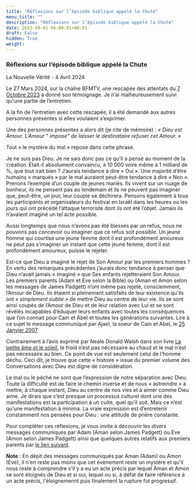 ```yaml
---
title: "Réflexions sur l’épisode biblique appelé la Chute"
menu_title: ""
description: "Réflexions sur l’épisode biblique appelé la Chute"
date: 2023-09-01 06:00:01+00:01
draft: False
hidden: True
weight:
---
```

### Réflexions sur l’épisode biblique appelé la Chute

La Nouvelle Vérité - 4 Avril 2024

Le 27 Mars 2024, sur la chaîne BFMTV, une rescapée des attentats du [7 Octobre 2023](https://fr.wikipedia.org/wiki/Attaque_du_Hamas_contre_Isra%C3%ABl_de_2023) a donné son témoignage. Je n’ai malheureusement suivi qu’une partie de l’entretien.

A la fin de l’entretien avec cette rescapée, il a été demandé aux autres personnes présentes si elles voulaient s’exprimer.

Une des personnes présentes a alors dit (je cite de mémoire) : *« Dieu est Amour. L’Amour " impose" de laisser le destinataire refuser cet Amour. »*

Tout « le mystère du mal » repose dans cette phrase.

Je ne suis pas Dieu. Je ne sais donc pas ce qu’il a pensé au moment de la création. Était-il absolument convaincu, à 10 000 voire même à 1 milliard de %, que tout irait bien ? J’aurais tendance à dire « Oui ». Une majorité d’être humains « marqués » par le mal auraient peut-être tendance à  dire « Non ». Prenons l’exemple d’un couple de jeunes mariés. Ils vivent sur un nuage de bonheur, ils ne pensent pas au lendemain et ils ne peuvent pas imaginer que, peut-être, un jour, leur couple se déchirera. Pensons également à tous les participants et organisateurs du festival en Israël dans les heures ou les jours qui ont précédé l’attaque terroriste dont ils ont été l’objet. Jamais ils n’avaient imaginé un tel acte possible.

Aussi longtemps que nous n’avons pas été blessés par un refus, nous ne pouvons pas concevoir ou imaginer que ce refus soit possible. Un jeune homme qui courtise une jeune femme dont il est profondément amoureux ne peut pas s’imaginer un instant que cette jeune femme, dont il est profondément amoureux, puisse le rejeter.

Est-ce que Dieu a imaginé le rejet de Son Amour par les premiers hommes ? En vertu des remarques précédentes j’aurais donc tendance à penser que Dieu n’avait jamais « imaginé » que Ses enfants rejetteraient Son Amour. Les premiers parents (Adam et Eve selon la Bible) ou (Aman et Amon selon les messages de James Padgett) n’ont même pas rejeté, consciemment, l’Amour de Dieu. Ils étaient si pleinement satisfaits de leur existence qu’ils ont *« simplement oublié »* de mettre Dieu au centre de leur vie. Ils se sont ainsi coupés de l’Amour de Dieu et de leur relation avec Lui et se sont révélés incapables d’éduquer leurs enfants avec toutes les conséquences que l’on connait pour Cain et Abel et toutes les générations suivantes. Lire à ce sujet le message communiqué par Ajael, la soeur de Cain et Abel, le [25 Janvier 2007](/fr-contemporary-messages/fr-contemporary-messages-by-date-order/fr-contemporary-messages-2007/fr-2007-1-25-4-fab-jael/)

Contrairement à l’avis exprimé par Neale Donald Walsh dans son livre [La petite âme et le soleil](http://www.espacesdufuret.free.fr/dossiers/beaux_textes/petite_ame.pdf), le froid n’est pas nécessaire au chaud et le mal n’est pas nécessaire au bien. Ce point de vue est seulement celui de l’homme déchu. Ceci dit, je trouve que cette « histoire » issue du premier volume des Conversations avec Dieu est digne de considération.

Le mal ou le péché ne sont que l’expression de notre séparation avec Dieu. Toute la difficulté est de faire le chemin inverse et de nous « astreindre » à mettre, à chaque instant, Dieu au centre de nos vies et à aimer comme Dieu aime. Je dirais que c’est presque un processus culturel dont une des manifestations est la participation à un culte, quel qu’il soit. Mais ce n’est qu’une manifestation à minima. La vraie expression est d’entretenir constamment nos pensées pour Dieu : une attitude de prière constante.

Pour compléter ces réflexions, je vous invite à découvrir les divers messages communiqués par Adam (Aman selon James Padgett) ou Eve (Amon selon James Padgett) ainsi que quelques autres relatifs aux premiers parents par [le lien suivant](https://lanouvellenaissance.com/liste-des-messages-relatifs-a-aman-et-amon/).

**Note** : En dépit des messages communiqués par Aman (Adam) ou Amon (Eve), il n'en reste pas moins que cet évènement reste un mystère et qu'il nous reste à comprendre s'il y a eu un acte précis par lequel Aman et Amon se sont éloignés de Dieu et si oui, lequel ou si, à défat de faire référence à un acte précis, l'éloignemennt puis finalement la rupture fut progressif.
